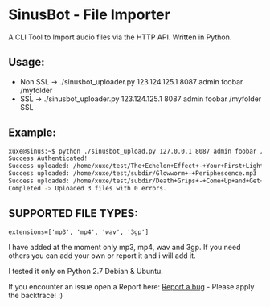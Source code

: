 # SinusBot - File Importer

A CLI Tool to Import audio files via the HTTP API. Written in Python.

## Usage:

- Non SSL -> ./sinusbot_uploader.py 123.124.125.1 8087 admin foobar /myfolder
- SSL -> ./sinusbot_uploader.py 123.124.125.1 8087 admin foobar /myfolder SSL

## Example:

```bash
xuxe@sinus:~$ python ./sinusbot_upload.py 127.0.0.1 8087 admin foobar /home/xuxe/test/
Success Authenticated!
Success uploaded: /home/xuxe/test/The+Echelon+Effect+-+Your+First+Light+My+Eventide.mp3
Success uploaded: /home/xuxe/test/subdir/Glowworm+-+Periphescence.mp3
Success uploaded: /home/xuxe/test/subdir/Death+Grips+-+Come+Up+and+Get+Me.mp3
Completed -> Uploaded 3 files with 0 errors.
```

## SUPPORTED FILE TYPES: 

`extensions=['mp3', 'mp4', 'wav', '3gp']`

I have added at the moment only mp3, mp4, wav and 3gp. If you need others you can add your own or report it and i will add it. 

I tested it only on Python 2.7 Debian & Ubuntu. 

If you encounter an issue open a Report here: [Report a bug](https://github.com/Xuxe/Sinusbot-File-Importer/issues/new) - Please apply the backtrace! :)
